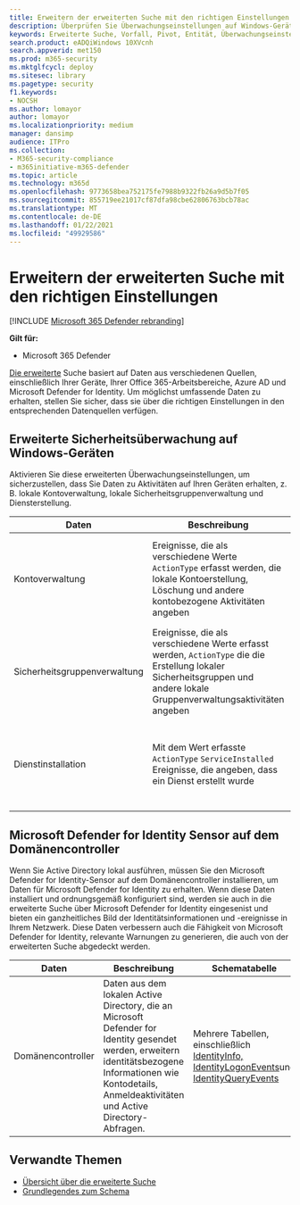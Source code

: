 ```yaml
---
title: Erweitern der erweiterten Suche mit den richtigen Einstellungen
description: Überprüfen Sie Überwachungseinstellungen auf Windows-Geräten und anderen Einstellungen, um sicherzustellen, dass Sie bei der erweiterten Suche die umfassendsten Daten erhalten.
keywords: Erweiterte Suche, Vorfall, Pivot, Entität, Überwachungseinstellungen, Benutzerkontenverwaltung, Sicherheitsgruppenverwaltung, Bedrohungssuche, Cyberbedrohungssuche, Suche, Abfrage, Telemetrie, Microsoft 365, Microsoft Threat Protection
search.product: eADQiWindows 10XVcnh
search.appverid: met150
ms.prod: m365-security
ms.mktglfcycl: deploy
ms.sitesec: library
ms.pagetype: security
f1.keywords:
- NOCSH
ms.author: lomayor
author: lomayor
ms.localizationpriority: medium
manager: dansimp
audience: ITPro
ms.collection:
- M365-security-compliance
- m365initiative-m365-defender
ms.topic: article
ms.technology: m365d
ms.openlocfilehash: 9773658bea752175fe7988b9322fb26a9d5b7f05
ms.sourcegitcommit: 855719ee21017cf87dfa98cbe62806763bcb78ac
ms.translationtype: MT
ms.contentlocale: de-DE
ms.lasthandoff: 01/22/2021
ms.locfileid: "49929586"
---
```

# <a name="extend-advanced-hunting-coverage-with-the-right-settings"></a>Erweitern der erweiterten Suche mit den richtigen Einstellungen

[!INCLUDE [Microsoft 365 Defender rebranding](../includes/microsoft-defender.md)]


**Gilt für:**
- Microsoft 365 Defender

[Die erweiterte](advanced-hunting-overview.md) Suche basiert auf Daten aus verschiedenen Quellen, einschließlich Ihrer Geräte, Ihrer Office 365-Arbeitsbereiche, Azure AD und Microsoft Defender for Identity. Um möglichst umfassende Daten zu erhalten, stellen Sie sicher, dass sie über die richtigen Einstellungen in den entsprechenden Datenquellen verfügen.

## <a name="advanced-security-auditing-on-windows-devices"></a>Erweiterte Sicherheitsüberwachung auf Windows-Geräten
Aktivieren Sie diese erweiterten Überwachungseinstellungen, um sicherzustellen, dass Sie Daten zu Aktivitäten auf Ihren Geräten erhalten, z. B. lokale Kontoverwaltung, lokale Sicherheitsgruppenverwaltung und Diensterstellung.

| Daten | Beschreibung | Schematabelle | Konfigurieren |
| --- | --- | --- | --- |
| Kontoverwaltung | Ereignisse, die als verschiedene Werte `ActionType` erfasst werden, die lokale Kontoerstellung, Löschung und andere kontobezogene Aktivitäten angeben | [DeviceEvents](advanced-hunting-deviceevents-table.md) | – Bereitstellen einer erweiterten Sicherheits-Überwachungsrichtlinie: [Benutzerkontenverwaltung überwachen](https://docs.microsoft.com/windows/security/threat-protection/auditing/audit-user-account-management)<br> - [Informationen zu erweiterten Sicherheits-Überwachungsrichtlinien](https://docs.microsoft.com/windows/security/threat-protection/auditing/advanced-security-auditing) |
| Sicherheitsgruppenverwaltung | Ereignisse, die als verschiedene Werte erfasst werden, `ActionType` die die Erstellung lokaler Sicherheitsgruppen und andere lokale Gruppenverwaltungsaktivitäten angeben | [DeviceEvents](advanced-hunting-deviceevents-table.md) | – Bereitstellen einer erweiterten Sicherheits-Überwachungsrichtlinie: [Sicherheitsgruppenverwaltung überwachen](https://docs.microsoft.com/windows/security/threat-protection/auditing/audit-security-group-management)<br> - [Informationen zu erweiterten Sicherheits-Überwachungsrichtlinien](https://docs.microsoft.com/windows/security/threat-protection/auditing/advanced-security-auditing) |
| Dienstinstallation | Mit dem Wert erfasste `ActionType` `ServiceInstalled` Ereignisse, die angeben, dass ein Dienst erstellt wurde | [DeviceEvents](advanced-hunting-deviceevents-table.md) | – Bereitstellen einer erweiterten Sicherheits-Überwachungsrichtlinie: [Sicherheitssystemerweiterung überwachen](https://docs.microsoft.com/windows/security/threat-protection/auditing/audit-security-system-extension)<br> - [Informationen zu erweiterten Sicherheits-Überwachungsrichtlinien](https://docs.microsoft.com/windows/security/threat-protection/auditing/advanced-security-auditing) |

## <a name="microsoft-defender-for-identity-sensor-on-the-domain-controller"></a>Microsoft Defender for Identity Sensor auf dem Domänencontroller
Wenn Sie Active Directory lokal ausführen, müssen Sie den Microsoft Defender for Identity-Sensor auf dem Domänencontroller installieren, um Daten für Microsoft Defender for Identity zu erhalten. Wenn diese Daten installiert und ordnungsgemäß konfiguriert sind, werden sie auch in die erweiterte Suche über Microsoft Defender for Identity eingesenist und bieten ein ganzheitliches Bild der Identitätsinformationen und -ereignisse in Ihrem Netzwerk. Diese Daten verbessern auch die Fähigkeit von Microsoft Defender for Identity, relevante Warnungen zu generieren, die auch von der erweiterten Suche abgedeckt werden. 

| Daten | Beschreibung | Schematabelle | Konfigurieren |
| --- | --- | --- | --- |
| Domänencontroller | Daten aus dem lokalen Active Directory, die an Microsoft Defender for Identity gesendet werden, erweitern identitätsbezogene Informationen wie Kontodetails, Anmeldeaktivitäten und Active Directory-Abfragen. | Mehrere Tabellen, einschließlich [IdentityInfo,](advanced-hunting-identityinfo-table.md) [IdentityLogonEvents](advanced-hunting-identitylogonevents-table.md)und [IdentityQueryEvents](advanced-hunting-identityqueryevents-table.md)  | - [Installieren des Microsoft Defender for Identity-Sensors](https://docs.microsoft.com/azure-advanced-threat-protection/install-atp-step4)<br>- [Aktivieren relevanter Windows-Ereignisse](https://docs.microsoft.com/azure-advanced-threat-protection/configure-event-collection) |

## <a name="related-topics"></a>Verwandte Themen
- [Übersicht über die erweiterte Suche](advanced-hunting-overview.md)
- [Grundlegendes zum Schema](advanced-hunting-schema-tables.md)
